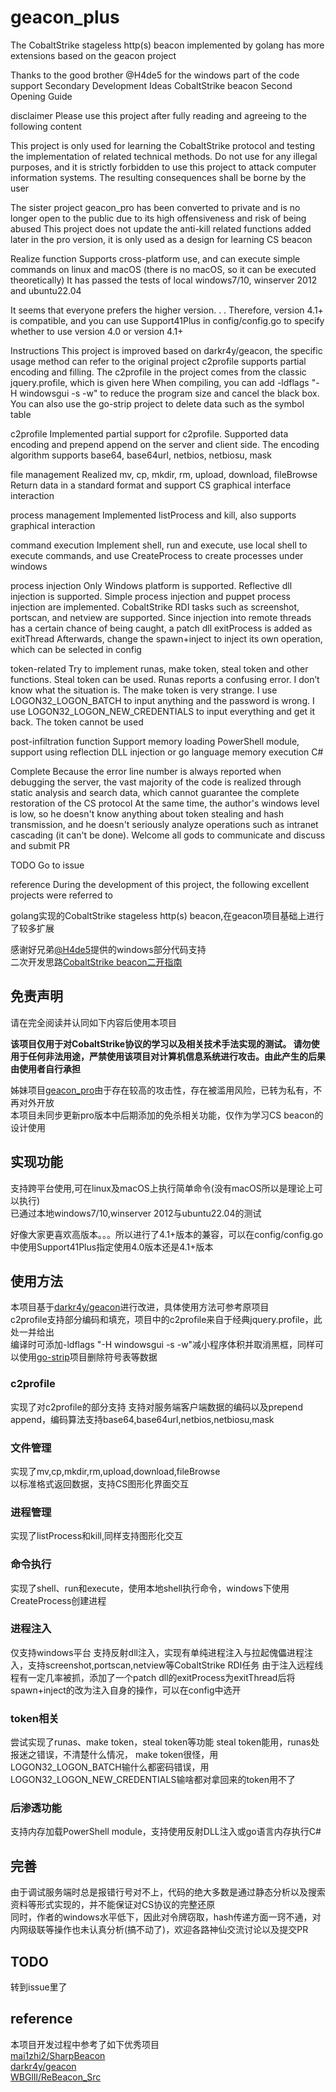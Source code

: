 # geacon_plus
The CobaltStrike stageless http(s) beacon implemented by golang has more extensions based on the geacon project

Thanks to the good brother @H4de5 for the windows part of the code support
Secondary Development Ideas CobaltStrike beacon Second Opening Guide

disclaimer
Please use this project after fully reading and agreeing to the following content

This project is only used for learning the CobaltStrike protocol and testing the implementation of related technical methods. Do not use for any illegal purposes, and it is strictly forbidden to use this project to attack computer information systems. The resulting consequences shall be borne by the user

The sister project geacon_pro has been converted to private and is no longer open to the public due to its high offensiveness and risk of being abused
This project does not update the anti-kill related functions added later in the pro version, it is only used as a design for learning CS beacon

Realize function
Supports cross-platform use, and can execute simple commands on linux and macOS (there is no macOS, so it can be executed theoretically)
It has passed the tests of local windows7/10, winserver 2012 and ubuntu22.04

It seems that everyone prefers the higher version. . . Therefore, version 4.1+ is compatible, and you can use Support41Plus in config/config.go to specify whether to use version 4.0 or version 4.1+

Instructions
This project is improved based on darkr4y/geacon, the specific usage method can refer to the original project
c2profile supports partial encoding and filling. The c2profile in the project comes from the classic jquery.profile, which is given here
When compiling, you can add -ldflags "-H windowsgui -s -w" to reduce the program size and cancel the black box. You can also use the go-strip project to delete data such as the symbol table

c2profile
Implemented partial support for c2profile. Supported data encoding and prepend append on the server and client side. The encoding algorithm supports base64, base64url, netbios, netbiosu, mask

file management
Realized mv, cp, mkdir, rm, upload, download, fileBrowse
Return data in a standard format and support CS graphical interface interaction

process management
Implemented listProcess and kill, also supports graphical interaction

command execution
Implement shell, run and execute, use local shell to execute commands, and use CreateProcess to create processes under windows

process injection
Only Windows platform is supported. Reflective dll injection is supported. Simple process injection and puppet process injection are implemented. CobaltStrike RDI tasks such as screenshot, portscan, and netview are supported. Since injection into remote threads has a certain chance of being caught, a patch dll exitProcess is added as exitThread Afterwards, change the spawn+inject to inject its own operation, which can be selected in config

token-related
Try to implement runas, make token, steal token and other functions. Steal token can be used. Runas reports a confusing error. I don’t know what the situation is. The make token is very strange. I use LOGON32_LOGON_BATCH to input anything and the password is wrong. I use LOGON32_LOGON_NEW_CREDENTIALS to input everything and get it back. The token cannot be used

post-infiltration function
Support memory loading PowerShell module, support using reflection DLL injection or go language memory execution C#

Complete
Because the error line number is always reported when debugging the server, the vast majority of the code is realized through static analysis and search data, which cannot guarantee the complete restoration of the CS protocol
At the same time, the author's windows level is low, so he doesn't know anything about token stealing and hash transmission, and he doesn't seriously analyze operations such as intranet cascading (it can't be done). Welcome all gods to communicate and discuss and submit PR

TODO
Go to issue

reference
During the development of this project, the following excellent projects were referred to


golang实现的CobaltStrike stageless http(s) beacon,在geacon项目基础上进行了较多扩展

感谢好兄弟[@H4de5](https://github.com/H4de5-7)提供的windows部分代码支持  
二次开发思路[CobaltStrike beacon二开指南](https://blog.z3ratu1.cn/CobaltStrike%20beacon%E4%BA%8C%E5%BC%80%E6%8C%87%E5%8D%97.html)

## 免责声明
请在完全阅读并认同如下内容后使用本项目  

**该项目仅用于对CobaltStrike协议的学习以及相关技术手法实现的测试。
请勿使用于任何非法用途，严禁使用该项目对计算机信息系统进行攻击。由此产生的后果由使用者自行承担**  

姊妹项目[geacon_pro](https://github.com/H4de5-7/geacon_pro)由于存在较高的攻击性，存在被滥用风险，已转为私有，不再对外开放  
本项目未同步更新pro版本中后期添加的免杀相关功能，仅作为学习CS beacon的设计使用


## 实现功能
支持跨平台使用,可在linux及macOS上执行简单命令(没有macOS所以是理论上可以执行)  
已通过本地windows7/10,winserver 2012与ubuntu22.04的测试  

好像大家更喜欢高版本。。。所以进行了4.1+版本的兼容，可以在config/config.go中使用Support41Plus指定使用4.0版本还是4.1+版本

## 使用方法
本项目基于[darkr4y/geacon](https://github.com/darkr4y/geacon)进行改进，具体使用方法可参考原项目  
c2profile支持部分编码和填充，项目中的c2profile来自于经典jquery.profile，此处一并给出  
编译时可添加-ldflags "-H windowsgui -s -w"减小程序体积并取消黑框，同样可以使用[go-strip](https://github.com/boy-hack/go-strip)项目删除符号表等数据


### c2profile
实现了对c2profile的部分支持 
支持对服务端客户端数据的编码以及prepend append，编码算法支持base64,base64url,netbios,netbiosu,mask

### 文件管理
实现了mv,cp,mkdir,rm,upload,download,fileBrowse  
以标准格式返回数据，支持CS图形化界面交互

### 进程管理
实现了listProcess和kill,同样支持图形化交互

### 命令执行
实现了shell、run和execute，使用本地shell执行命令，windows下使用CreateProcess创建进程

### 进程注入
仅支持windows平台
支持反射dll注入，实现有单纯进程注入与拉起傀儡进程注入，支持screenshot,portscan,netview等CobaltStrike RDI任务
由于注入远程线程有一定几率被抓，添加了一个patch dll的exitProcess为exitThread后将spawn+inject的改为注入自身的操作，可以在config中选开

### token相关
尝试实现了runas、make token，steal token等功能
steal token能用，runas处报迷之错误，不清楚什么情况，
make token很怪，用LOGON32_LOGON_BATCH输什么都密码错误，用LOGON32_LOGON_NEW_CREDENTIALS输啥都对拿回来的token用不了

### 后渗透功能
支持内存加载PowerShell module，支持使用反射DLL注入或go语言内存执行C#

## 完善
由于调试服务端时总是报错行号对不上，代码的绝大多数是通过静态分析以及搜索资料等形式实现的，并不能保证对CS协议的完整还原  
同时，作者的windows水平低下，因此对令牌窃取，hash传递方面一窍不通，对内网级联等操作也未认真分析(搞不动了)，欢迎各路神仙交流讨论以及提交PR

## TODO
转到issue里了

## reference
本项目开发过程中参考了如下优秀项目  
[mai1zhi2/SharpBeacon](https://github.com/mai1zhi2/SharpBeacon)  
[darkr4y/geacon](https://github.com/darkr4y/geacon)  
[WBGlIl/ReBeacon_Src](https://github.com/WBGlIl/ReBeacon_Src)
